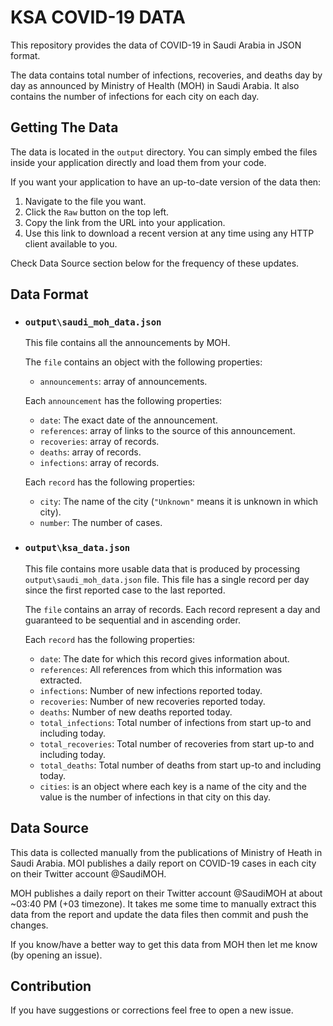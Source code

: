 
# KSA COVID-19 DATA

This repository provides the data of COVID-19 in Saudi Arabia in JSON format. 

The data contains total number of infections, recoveries, and deaths day by day as announced by Ministry of Health (MOH) in Saudi Arabia.
It also contains the number of infections for each city on each day.

## Getting The Data

The data is located in the `output` directory.
You can simply embed the files inside your application directly and load them from your code.

If you want your application to have an up-to-date version of the data then:
1. Navigate to the file you want.
2. Click the `Raw` button on the top left.
3. Copy the link from the URL into your application.
4. Use this link to download a recent version at any time using any HTTP client available to you.

Check Data Source section below for the frequency of these updates.

## Data Format

* ###  `output\saudi_moh_data.json`

  This file contains all the announcements by MOH.

  The `file` contains an object with the following properties:
   - `announcements`: array of announcements.
  
  Each `announcement` has the following properties:
   - `date`: The exact date of the announcement.
   - `references`: array of links to the source of this announcement.
   - `recoveries`: array of records.
   - `deaths`: array of records.
   - `infections`: array of records.

  Each `record` has the following properties:
   - `city`: The name of the city (`"Unknown"` means it is unknown in which city).
   - `number`: The number of cases.


* ###  `output\ksa_data.json`

  This file contains more usable data that is produced by processing `output\saudi_moh_data.json` file.
  This file has a single record per day since the first reported case to the last reported.

  The `file` contains an array of records. Each record represent a day and guaranteed to be sequential and in ascending order.

  Each `record` has the following properties:
   - `date`: The date for which this record gives information about.
   - `references`: All references from which this information was extracted.
   - `infections`: Number of new infections reported today.
   - `recoveries`: Number of new recoveries reported today.
   - `deaths`: Number of new deaths reported today.
   - `total_infections`: Total number of infections from start up-to and including today.
   - `total_recoveries`: Total number of recoveries from start up-to and including today.
   - `total_deaths`: Total number of deaths from start up-to and including today.
   - `cities`: is an object where each key is a name of the city and the value is the number of infections in that city on this day.


## Data Source

This data is collected manually from the publications of Ministry of Heath in Saudi Arabia.
MOI publishes a daily report on COVID-19 cases in each city on their Twitter account @SaudiMOH.

MOH publishes a daily report on their Twitter account @SaudiMOH at about ~03:40 PM (+03 timezone). 
It takes me some time to manually extract this data from the report and update the data files then commit and push the changes.

If you know/have a better way to get this data from MOH then let me know (by opening an issue).

## Contribution

If you have suggestions or corrections feel free to open a new issue.
